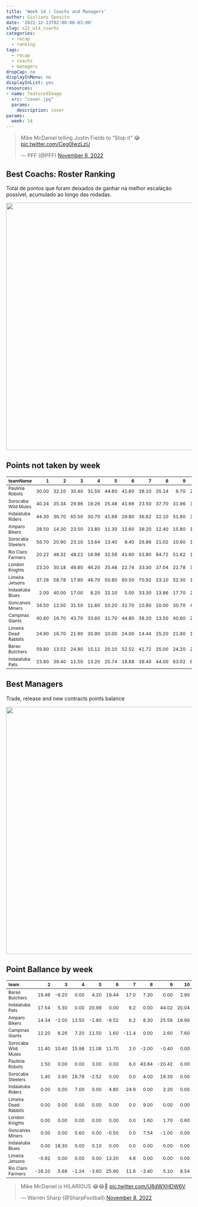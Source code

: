 ```yaml
---
title: 'Week 14 | Coachs and Managers'
author: Giuliano Sposito
date: '2022-12-13T02:00:00-03:00'
slug: s22_w14_coachs
categories:
  - recap
  - ranking
tags:
  - recap
  - coachs
  - managers
dropCap: no
displayInMenu: no
displayInList: yes
resources:
- name: featuredImage
  src: "cover.jpg"
  params:
    description: cover
params:
  week: 14
---
```

<script src="{{< blogdown/postref >}}index_files/kePrint/kePrint.js"></script>
<link href="{{< blogdown/postref >}}index_files/lightable/lightable.css" rel="stylesheet" />
<script src="{{< blogdown/postref >}}index_files/kePrint/kePrint.js"></script>
<link href="{{< blogdown/postref >}}index_files/lightable/lightable.css" rel="stylesheet" />

<!--more-->



<blockquote class="twitter-tweet"><p lang="en" dir="ltr">Mike McDaniel telling Justin Fields to “Stop it” 😂 <a href="https://t.co/Ceg0IwzLzU">pic.twitter.com/Ceg0IwzLzU</a></p>&mdash; PFF (@PFF) <a href="https://twitter.com/PFF/status/1589356354149683200?ref_src=twsrc%5Etfw">November 6, 2022</a></blockquote> <script async src="https://platform.twitter.com/widgets.js" charset="utf-8"></script>

## Best Coachs: Roster Ranking

Total de pontos que foram deixados de ganhar na melhor escalação possível, acumulado ao longo das rodadas.

<img src="{{< blogdown/postref >}}index_files/figure-html/bestCoachChart-1.png" width="672" />

## Points not taken by week

<table class="table" style="font-size: 12px; margin-left: auto; margin-right: auto;">
 <thead>
  <tr>
   <th style="text-align:left;"> teamName </th>
   <th style="text-align:right;"> 1 </th>
   <th style="text-align:right;"> 2 </th>
   <th style="text-align:right;"> 3 </th>
   <th style="text-align:right;"> 4 </th>
   <th style="text-align:right;"> 5 </th>
   <th style="text-align:right;"> 6 </th>
   <th style="text-align:right;"> 7 </th>
   <th style="text-align:right;"> 8 </th>
   <th style="text-align:right;"> 9 </th>
   <th style="text-align:right;"> 10 </th>
   <th style="text-align:right;"> 11 </th>
   <th style="text-align:right;"> 12 </th>
   <th style="text-align:right;"> 13 </th>
   <th style="text-align:right;"> 14 </th>
  </tr>
 </thead>
<tbody>
  <tr>
   <td style="text-align:left;"> Paulinia Robots </td>
   <td style="text-align:right;"> 30.00 </td>
   <td style="text-align:right;"> 32.10 </td>
   <td style="text-align:right;"> 30.40 </td>
   <td style="text-align:right;"> 31.50 </td>
   <td style="text-align:right;"> 44.80 </td>
   <td style="text-align:right;"> 41.60 </td>
   <td style="text-align:right;"> 38.10 </td>
   <td style="text-align:right;"> 35.14 </td>
   <td style="text-align:right;"> 6.70 </td>
   <td style="text-align:right;"> 21.10 </td>
   <td style="text-align:right;"> 33.80 </td>
   <td style="text-align:right;"> 12.80 </td>
   <td style="text-align:right;"> 8.00 </td>
   <td style="text-align:right;"> 4.40 </td>
  </tr>
  <tr>
   <td style="text-align:left;"> Sorocaba Wild Mules </td>
   <td style="text-align:right;"> 40.24 </td>
   <td style="text-align:right;"> 35.34 </td>
   <td style="text-align:right;"> 29.96 </td>
   <td style="text-align:right;"> 19.26 </td>
   <td style="text-align:right;"> 25.48 </td>
   <td style="text-align:right;"> 41.66 </td>
   <td style="text-align:right;"> 23.50 </td>
   <td style="text-align:right;"> 37.70 </td>
   <td style="text-align:right;"> 31.96 </td>
   <td style="text-align:right;"> 34.20 </td>
   <td style="text-align:right;"> 14.40 </td>
   <td style="text-align:right;"> 17.40 </td>
   <td style="text-align:right;"> 29.00 </td>
   <td style="text-align:right;"> 20.50 </td>
  </tr>
  <tr>
   <td style="text-align:left;"> Indaiatuba Riders </td>
   <td style="text-align:right;"> 44.30 </td>
   <td style="text-align:right;"> 36.70 </td>
   <td style="text-align:right;"> 65.50 </td>
   <td style="text-align:right;"> 30.70 </td>
   <td style="text-align:right;"> 41.68 </td>
   <td style="text-align:right;"> 29.80 </td>
   <td style="text-align:right;"> 36.62 </td>
   <td style="text-align:right;"> 32.10 </td>
   <td style="text-align:right;"> 51.80 </td>
   <td style="text-align:right;"> 37.50 </td>
   <td style="text-align:right;"> 38.56 </td>
   <td style="text-align:right;"> 11.10 </td>
   <td style="text-align:right;"> 23.44 </td>
   <td style="text-align:right;"> 0.00 </td>
  </tr>
  <tr>
   <td style="text-align:left;"> Amparo Bikers </td>
   <td style="text-align:right;"> 28.50 </td>
   <td style="text-align:right;"> 14.30 </td>
   <td style="text-align:right;"> 23.50 </td>
   <td style="text-align:right;"> 23.80 </td>
   <td style="text-align:right;"> 11.30 </td>
   <td style="text-align:right;"> 12.60 </td>
   <td style="text-align:right;"> 39.20 </td>
   <td style="text-align:right;"> 12.40 </td>
   <td style="text-align:right;"> 15.80 </td>
   <td style="text-align:right;"> 13.50 </td>
   <td style="text-align:right;"> 24.80 </td>
   <td style="text-align:right;"> 30.34 </td>
   <td style="text-align:right;"> 32.36 </td>
   <td style="text-align:right;"> 18.90 </td>
  </tr>
  <tr>
   <td style="text-align:left;"> Sorocaba Steelers </td>
   <td style="text-align:right;"> 56.70 </td>
   <td style="text-align:right;"> 20.90 </td>
   <td style="text-align:right;"> 23.10 </td>
   <td style="text-align:right;"> 13.64 </td>
   <td style="text-align:right;"> 13.40 </td>
   <td style="text-align:right;"> 9.40 </td>
   <td style="text-align:right;"> 26.86 </td>
   <td style="text-align:right;"> 21.02 </td>
   <td style="text-align:right;"> 10.90 </td>
   <td style="text-align:right;"> 15.20 </td>
   <td style="text-align:right;"> 49.90 </td>
   <td style="text-align:right;"> 13.70 </td>
   <td style="text-align:right;"> 3.60 </td>
   <td style="text-align:right;"> 9.60 </td>
  </tr>
  <tr>
   <td style="text-align:left;"> Rio Claro Farmers </td>
   <td style="text-align:right;"> 20.22 </td>
   <td style="text-align:right;"> 48.32 </td>
   <td style="text-align:right;"> 48.22 </td>
   <td style="text-align:right;"> 16.96 </td>
   <td style="text-align:right;"> 32.56 </td>
   <td style="text-align:right;"> 41.60 </td>
   <td style="text-align:right;"> 33.80 </td>
   <td style="text-align:right;"> 84.72 </td>
   <td style="text-align:right;"> 51.62 </td>
   <td style="text-align:right;"> 10.50 </td>
   <td style="text-align:right;"> 50.06 </td>
   <td style="text-align:right;"> 36.36 </td>
   <td style="text-align:right;"> 18.30 </td>
   <td style="text-align:right;"> 20.30 </td>
  </tr>
  <tr>
   <td style="text-align:left;"> London Knights </td>
   <td style="text-align:right;"> 23.20 </td>
   <td style="text-align:right;"> 30.18 </td>
   <td style="text-align:right;"> 49.80 </td>
   <td style="text-align:right;"> 46.20 </td>
   <td style="text-align:right;"> 35.48 </td>
   <td style="text-align:right;"> 22.74 </td>
   <td style="text-align:right;"> 33.30 </td>
   <td style="text-align:right;"> 37.04 </td>
   <td style="text-align:right;"> 22.78 </td>
   <td style="text-align:right;"> 36.40 </td>
   <td style="text-align:right;"> 23.32 </td>
   <td style="text-align:right;"> 15.80 </td>
   <td style="text-align:right;"> 41.18 </td>
   <td style="text-align:right;"> 0.00 </td>
  </tr>
  <tr>
   <td style="text-align:left;"> Limeira Jetsons </td>
   <td style="text-align:right;"> 37.26 </td>
   <td style="text-align:right;"> 58.78 </td>
   <td style="text-align:right;"> 17.90 </td>
   <td style="text-align:right;"> 48.70 </td>
   <td style="text-align:right;"> 50.80 </td>
   <td style="text-align:right;"> 60.50 </td>
   <td style="text-align:right;"> 70.92 </td>
   <td style="text-align:right;"> 23.10 </td>
   <td style="text-align:right;"> 52.30 </td>
   <td style="text-align:right;"> 17.20 </td>
   <td style="text-align:right;"> 39.50 </td>
   <td style="text-align:right;"> 17.04 </td>
   <td style="text-align:right;"> 1.00 </td>
   <td style="text-align:right;"> 3.00 </td>
  </tr>
  <tr>
   <td style="text-align:left;"> Indaiatuba Blues </td>
   <td style="text-align:right;"> 2.00 </td>
   <td style="text-align:right;"> 40.00 </td>
   <td style="text-align:right;"> 17.00 </td>
   <td style="text-align:right;"> 8.20 </td>
   <td style="text-align:right;"> 32.10 </td>
   <td style="text-align:right;"> 5.00 </td>
   <td style="text-align:right;"> 33.30 </td>
   <td style="text-align:right;"> 13.86 </td>
   <td style="text-align:right;"> 17.70 </td>
   <td style="text-align:right;"> 26.10 </td>
   <td style="text-align:right;"> 17.00 </td>
   <td style="text-align:right;"> 31.30 </td>
   <td style="text-align:right;"> 32.80 </td>
   <td style="text-align:right;"> 40.62 </td>
  </tr>
  <tr>
   <td style="text-align:left;"> Goncalves Miners </td>
   <td style="text-align:right;"> 34.50 </td>
   <td style="text-align:right;"> 12.50 </td>
   <td style="text-align:right;"> 31.50 </td>
   <td style="text-align:right;"> 11.60 </td>
   <td style="text-align:right;"> 10.20 </td>
   <td style="text-align:right;"> 32.70 </td>
   <td style="text-align:right;"> 10.80 </td>
   <td style="text-align:right;"> 10.00 </td>
   <td style="text-align:right;"> 30.70 </td>
   <td style="text-align:right;"> 47.48 </td>
   <td style="text-align:right;"> 0.00 </td>
   <td style="text-align:right;"> 16.90 </td>
   <td style="text-align:right;"> 19.80 </td>
   <td style="text-align:right;"> 15.50 </td>
  </tr>
  <tr>
   <td style="text-align:left;"> Campinas Giants </td>
   <td style="text-align:right;"> 40.60 </td>
   <td style="text-align:right;"> 16.70 </td>
   <td style="text-align:right;"> 43.70 </td>
   <td style="text-align:right;"> 33.60 </td>
   <td style="text-align:right;"> 31.70 </td>
   <td style="text-align:right;"> 44.80 </td>
   <td style="text-align:right;"> 38.20 </td>
   <td style="text-align:right;"> 13.50 </td>
   <td style="text-align:right;"> 40.60 </td>
   <td style="text-align:right;"> 28.10 </td>
   <td style="text-align:right;"> 33.00 </td>
   <td style="text-align:right;"> 5.70 </td>
   <td style="text-align:right;"> 36.54 </td>
   <td style="text-align:right;"> 34.48 </td>
  </tr>
  <tr>
   <td style="text-align:left;"> Limeira Dead Rabbits </td>
   <td style="text-align:right;"> 24.90 </td>
   <td style="text-align:right;"> 16.70 </td>
   <td style="text-align:right;"> 21.90 </td>
   <td style="text-align:right;"> 30.90 </td>
   <td style="text-align:right;"> 10.00 </td>
   <td style="text-align:right;"> 24.00 </td>
   <td style="text-align:right;"> 14.44 </td>
   <td style="text-align:right;"> 25.20 </td>
   <td style="text-align:right;"> 21.90 </td>
   <td style="text-align:right;"> 17.70 </td>
   <td style="text-align:right;"> 9.50 </td>
   <td style="text-align:right;"> 54.10 </td>
   <td style="text-align:right;"> 15.70 </td>
   <td style="text-align:right;"> 18.70 </td>
  </tr>
  <tr>
   <td style="text-align:left;"> Barao Butchers </td>
   <td style="text-align:right;"> 59.80 </td>
   <td style="text-align:right;"> 13.52 </td>
   <td style="text-align:right;"> 24.80 </td>
   <td style="text-align:right;"> 15.12 </td>
   <td style="text-align:right;"> 20.10 </td>
   <td style="text-align:right;"> 52.52 </td>
   <td style="text-align:right;"> 41.72 </td>
   <td style="text-align:right;"> 35.00 </td>
   <td style="text-align:right;"> 24.20 </td>
   <td style="text-align:right;"> 23.50 </td>
   <td style="text-align:right;"> 39.00 </td>
   <td style="text-align:right;"> 43.80 </td>
   <td style="text-align:right;"> 25.40 </td>
   <td style="text-align:right;"> 8.40 </td>
  </tr>
  <tr>
   <td style="text-align:left;"> Indaiatuba Pats </td>
   <td style="text-align:right;"> 23.80 </td>
   <td style="text-align:right;"> 39.40 </td>
   <td style="text-align:right;"> 11.50 </td>
   <td style="text-align:right;"> 13.20 </td>
   <td style="text-align:right;"> 25.74 </td>
   <td style="text-align:right;"> 18.68 </td>
   <td style="text-align:right;"> 39.40 </td>
   <td style="text-align:right;"> 44.00 </td>
   <td style="text-align:right;"> 63.02 </td>
   <td style="text-align:right;"> 68.20 </td>
   <td style="text-align:right;"> 11.00 </td>
   <td style="text-align:right;"> 24.10 </td>
   <td style="text-align:right;"> 31.06 </td>
   <td style="text-align:right;"> 1.90 </td>
  </tr>
</tbody>
</table>

## Best Managers

Trade, release and new contracts points balance

<img src="{{< blogdown/postref >}}index_files/figure-html/bestManagerChart-1.png" width="672" />


## Point Ballance by week

<table class="table" style="font-size: 12px; margin-left: auto; margin-right: auto;">
 <thead>
  <tr>
   <th style="text-align:left;"> team </th>
   <th style="text-align:right;"> 2 </th>
   <th style="text-align:right;"> 3 </th>
   <th style="text-align:right;"> 4 </th>
   <th style="text-align:right;"> 5 </th>
   <th style="text-align:right;"> 6 </th>
   <th style="text-align:right;"> 7 </th>
   <th style="text-align:right;"> 8 </th>
   <th style="text-align:right;"> 9 </th>
   <th style="text-align:right;"> 10 </th>
   <th style="text-align:right;"> 11 </th>
   <th style="text-align:right;"> 12 </th>
   <th style="text-align:right;"> 13 </th>
   <th style="text-align:right;"> 14 </th>
  </tr>
 </thead>
<tbody>
  <tr>
   <td style="text-align:left;"> Barao Butchers </td>
   <td style="text-align:right;"> 19.48 </td>
   <td style="text-align:right;"> -6.20 </td>
   <td style="text-align:right;"> 0.00 </td>
   <td style="text-align:right;"> 4.20 </td>
   <td style="text-align:right;"> 19.44 </td>
   <td style="text-align:right;"> 17.0 </td>
   <td style="text-align:right;"> 7.30 </td>
   <td style="text-align:right;"> 0.00 </td>
   <td style="text-align:right;"> 2.90 </td>
   <td style="text-align:right;"> 0.00 </td>
   <td style="text-align:right;"> 0.00 </td>
   <td style="text-align:right;"> 1.20 </td>
   <td style="text-align:right;"> -2.20 </td>
  </tr>
  <tr>
   <td style="text-align:left;"> Indaiatuba Pats </td>
   <td style="text-align:right;"> 17.54 </td>
   <td style="text-align:right;"> 5.30 </td>
   <td style="text-align:right;"> 0.00 </td>
   <td style="text-align:right;"> 20.98 </td>
   <td style="text-align:right;"> 0.00 </td>
   <td style="text-align:right;"> 6.2 </td>
   <td style="text-align:right;"> 0.00 </td>
   <td style="text-align:right;"> 44.02 </td>
   <td style="text-align:right;"> 20.04 </td>
   <td style="text-align:right;"> 0.00 </td>
   <td style="text-align:right;"> -2.30 </td>
   <td style="text-align:right;"> 0.00 </td>
   <td style="text-align:right;"> 21.00 </td>
  </tr>
  <tr>
   <td style="text-align:left;"> Amparo Bikers </td>
   <td style="text-align:right;"> 14.34 </td>
   <td style="text-align:right;"> -2.00 </td>
   <td style="text-align:right;"> 13.50 </td>
   <td style="text-align:right;"> -1.80 </td>
   <td style="text-align:right;"> -8.52 </td>
   <td style="text-align:right;"> 6.2 </td>
   <td style="text-align:right;"> 8.30 </td>
   <td style="text-align:right;"> 25.56 </td>
   <td style="text-align:right;"> 19.90 </td>
   <td style="text-align:right;"> 0.00 </td>
   <td style="text-align:right;"> -1.64 </td>
   <td style="text-align:right;"> 18.06 </td>
   <td style="text-align:right;"> 4.00 </td>
  </tr>
  <tr>
   <td style="text-align:left;"> Campinas Giants </td>
   <td style="text-align:right;"> 12.20 </td>
   <td style="text-align:right;"> 6.26 </td>
   <td style="text-align:right;"> 7.20 </td>
   <td style="text-align:right;"> 11.50 </td>
   <td style="text-align:right;"> 1.60 </td>
   <td style="text-align:right;"> -11.4 </td>
   <td style="text-align:right;"> 0.00 </td>
   <td style="text-align:right;"> 2.60 </td>
   <td style="text-align:right;"> 7.60 </td>
   <td style="text-align:right;"> 25.66 </td>
   <td style="text-align:right;"> 0.00 </td>
   <td style="text-align:right;"> 4.70 </td>
   <td style="text-align:right;"> -0.98 </td>
  </tr>
  <tr>
   <td style="text-align:left;"> Sorocaba Wild Mules </td>
   <td style="text-align:right;"> 11.40 </td>
   <td style="text-align:right;"> 10.40 </td>
   <td style="text-align:right;"> 15.98 </td>
   <td style="text-align:right;"> 21.08 </td>
   <td style="text-align:right;"> 11.70 </td>
   <td style="text-align:right;"> 2.0 </td>
   <td style="text-align:right;"> -2.00 </td>
   <td style="text-align:right;"> -0.40 </td>
   <td style="text-align:right;"> 0.00 </td>
   <td style="text-align:right;"> 2.50 </td>
   <td style="text-align:right;"> 13.70 </td>
   <td style="text-align:right;"> 0.00 </td>
   <td style="text-align:right;"> 8.20 </td>
  </tr>
  <tr>
   <td style="text-align:left;"> Paulinia Robots </td>
   <td style="text-align:right;"> 1.50 </td>
   <td style="text-align:right;"> 0.00 </td>
   <td style="text-align:right;"> 0.00 </td>
   <td style="text-align:right;"> 3.00 </td>
   <td style="text-align:right;"> 0.00 </td>
   <td style="text-align:right;"> 6.0 </td>
   <td style="text-align:right;"> 43.84 </td>
   <td style="text-align:right;"> -20.42 </td>
   <td style="text-align:right;"> 0.00 </td>
   <td style="text-align:right;"> 0.00 </td>
   <td style="text-align:right;"> 0.00 </td>
   <td style="text-align:right;"> 9.00 </td>
   <td style="text-align:right;"> 8.00 </td>
  </tr>
  <tr>
   <td style="text-align:left;"> Sorocaba Steelers </td>
   <td style="text-align:right;"> 1.40 </td>
   <td style="text-align:right;"> 3.90 </td>
   <td style="text-align:right;"> 18.78 </td>
   <td style="text-align:right;"> -2.52 </td>
   <td style="text-align:right;"> 0.00 </td>
   <td style="text-align:right;"> 0.0 </td>
   <td style="text-align:right;"> 4.00 </td>
   <td style="text-align:right;"> 18.30 </td>
   <td style="text-align:right;"> 0.00 </td>
   <td style="text-align:right;"> 18.00 </td>
   <td style="text-align:right;"> 0.00 </td>
   <td style="text-align:right;"> 0.00 </td>
   <td style="text-align:right;"> 0.00 </td>
  </tr>
  <tr>
   <td style="text-align:left;"> Indaiatuba Riders </td>
   <td style="text-align:right;"> 0.00 </td>
   <td style="text-align:right;"> 0.00 </td>
   <td style="text-align:right;"> 7.00 </td>
   <td style="text-align:right;"> 0.00 </td>
   <td style="text-align:right;"> 4.80 </td>
   <td style="text-align:right;"> 24.9 </td>
   <td style="text-align:right;"> 0.00 </td>
   <td style="text-align:right;"> 2.20 </td>
   <td style="text-align:right;"> 0.00 </td>
   <td style="text-align:right;"> -1.44 </td>
   <td style="text-align:right;"> 32.30 </td>
   <td style="text-align:right;"> 0.00 </td>
   <td style="text-align:right;"> 17.00 </td>
  </tr>
  <tr>
   <td style="text-align:left;"> Limeira Dead Rabbits </td>
   <td style="text-align:right;"> 0.00 </td>
   <td style="text-align:right;"> 0.00 </td>
   <td style="text-align:right;"> 0.00 </td>
   <td style="text-align:right;"> 0.00 </td>
   <td style="text-align:right;"> 0.00 </td>
   <td style="text-align:right;"> 0.0 </td>
   <td style="text-align:right;"> 9.00 </td>
   <td style="text-align:right;"> 0.00 </td>
   <td style="text-align:right;"> 0.00 </td>
   <td style="text-align:right;"> 0.00 </td>
   <td style="text-align:right;"> 3.70 </td>
   <td style="text-align:right;"> 1.80 </td>
   <td style="text-align:right;"> 0.00 </td>
  </tr>
  <tr>
   <td style="text-align:left;"> London Knights </td>
   <td style="text-align:right;"> 0.00 </td>
   <td style="text-align:right;"> 0.00 </td>
   <td style="text-align:right;"> 0.00 </td>
   <td style="text-align:right;"> 0.00 </td>
   <td style="text-align:right;"> 0.00 </td>
   <td style="text-align:right;"> 0.0 </td>
   <td style="text-align:right;"> 1.60 </td>
   <td style="text-align:right;"> 1.70 </td>
   <td style="text-align:right;"> 0.60 </td>
   <td style="text-align:right;"> 13.76 </td>
   <td style="text-align:right;"> 0.00 </td>
   <td style="text-align:right;"> 0.90 </td>
   <td style="text-align:right;"> 15.00 </td>
  </tr>
  <tr>
   <td style="text-align:left;"> Goncalves Miners </td>
   <td style="text-align:right;"> 0.00 </td>
   <td style="text-align:right;"> 0.00 </td>
   <td style="text-align:right;"> 5.60 </td>
   <td style="text-align:right;"> 0.00 </td>
   <td style="text-align:right;"> -0.50 </td>
   <td style="text-align:right;"> 0.0 </td>
   <td style="text-align:right;"> 7.54 </td>
   <td style="text-align:right;"> -1.00 </td>
   <td style="text-align:right;"> 0.00 </td>
   <td style="text-align:right;"> 8.62 </td>
   <td style="text-align:right;"> 0.00 </td>
   <td style="text-align:right;"> 0.00 </td>
   <td style="text-align:right;"> 0.00 </td>
  </tr>
  <tr>
   <td style="text-align:left;"> Indaiatuba Blues </td>
   <td style="text-align:right;"> 0.00 </td>
   <td style="text-align:right;"> 18.30 </td>
   <td style="text-align:right;"> 0.00 </td>
   <td style="text-align:right;"> 0.10 </td>
   <td style="text-align:right;"> 0.00 </td>
   <td style="text-align:right;"> 0.0 </td>
   <td style="text-align:right;"> 0.00 </td>
   <td style="text-align:right;"> 0.00 </td>
   <td style="text-align:right;"> 0.00 </td>
   <td style="text-align:right;"> 0.00 </td>
   <td style="text-align:right;"> 0.00 </td>
   <td style="text-align:right;"> 0.00 </td>
   <td style="text-align:right;"> 0.00 </td>
  </tr>
  <tr>
   <td style="text-align:left;"> Limeira Jetsons </td>
   <td style="text-align:right;"> -0.92 </td>
   <td style="text-align:right;"> 0.00 </td>
   <td style="text-align:right;"> 0.00 </td>
   <td style="text-align:right;"> 0.00 </td>
   <td style="text-align:right;"> 13.20 </td>
   <td style="text-align:right;"> 4.8 </td>
   <td style="text-align:right;"> 0.00 </td>
   <td style="text-align:right;"> 0.00 </td>
   <td style="text-align:right;"> 0.00 </td>
   <td style="text-align:right;"> 0.00 </td>
   <td style="text-align:right;"> 0.00 </td>
   <td style="text-align:right;"> 0.00 </td>
   <td style="text-align:right;"> 15.80 </td>
  </tr>
  <tr>
   <td style="text-align:left;"> Rio Claro Farmers </td>
   <td style="text-align:right;"> -16.10 </td>
   <td style="text-align:right;"> 5.66 </td>
   <td style="text-align:right;"> -1.24 </td>
   <td style="text-align:right;"> -3.60 </td>
   <td style="text-align:right;"> 25.90 </td>
   <td style="text-align:right;"> 11.6 </td>
   <td style="text-align:right;"> -3.40 </td>
   <td style="text-align:right;"> 5.10 </td>
   <td style="text-align:right;"> 8.54 </td>
   <td style="text-align:right;"> -8.00 </td>
   <td style="text-align:right;"> -6.08 </td>
   <td style="text-align:right;"> 0.70 </td>
   <td style="text-align:right;"> 8.82 </td>
  </tr>
</tbody>
</table>

<blockquote class="twitter-tweet"><p lang="en" dir="ltr">Mike McDaniel is HILARIOUS 😂😂🤣 <a href="https://t.co/U8dWXHDW6V">pic.twitter.com/U8dWXHDW6V</a></p>&mdash; Warren Sharp (@SharpFootball) <a href="https://twitter.com/SharpFootball/status/1589785435727089666?ref_src=twsrc%5Etfw">November 8, 2022</a></blockquote> <script async src="https://platform.twitter.com/widgets.js" charset="utf-8"></script>

